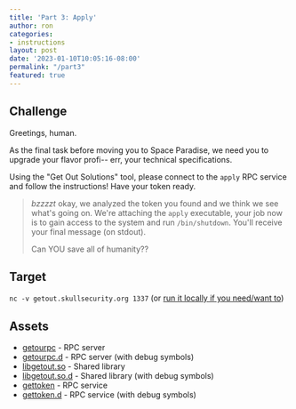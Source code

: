 ```yaml
---
title: 'Part 3: Apply'
author: ron
categories:
- instructions
layout: post
date: '2023-01-10T10:05:16-08:00'
permalink: "/part3"
featured: true
---
```


## Challenge

Greetings, human.

As the final task before moving you to Space Paradise, we need you to upgrade
your flavor profi-- err, your technical specifications.

Using the "Get Out Solutions" tool, please connect to the `apply` RPC service
and follow the instructions! Have your token ready.

> *bzzzzt* okay, we analyzed the token you found and we think we see what's
> going on. We're attaching the `apply` executable, your job now is to gain
> access to the system and run `/bin/shutdown`. You'll receive your final
> message (on stdout).
>
> Can YOU save all of humanity??

<!--more-->

## Target

`nc -v getout.skullsecurity.org 1337` (or [run it locally if you need/want to](/backup-plan))

## Assets

* [getourpc](/blogdata/getoutrpc) - RPC server
* [getourpc.d](/blogdata/getoutrpc.d) - RPC server (with debug symbols)
* [libgetout.so](/blogdata/libgetout.so) - Shared library
* [libgetout.so.d](/blogdata/libgetout.so.d) - Shared library (with debug symbols)
* [gettoken](/blogdata/gettoken) - RPC service
* [gettoken.d](/blogdata/gettoken.d) - RPC service (with debug symbols)
